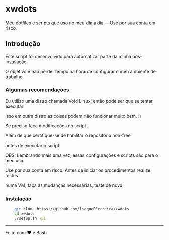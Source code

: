 # xwdots

Meu dotfiles e scripts que uso no meu dia a dia -- Use por sua conta em risco.

## Introdução

Este script foi desenvolvido para automatizar parte da minha pós-instalação.

O objetivo é não perder tempo na hora de configurar o meu ambiente de trabalho

### Algumas recomendações

Eu utilizo uma distro chamada Void Linux, então pode ser que se tentar executar

isso em outra distro as coisas podem não funcionar muito bem. :)

Se preciso faça modificações no script.

Além de que certifique-se de habilitar o repositório non-free

antes de executar o script.

OBS: Lembrando mais uma vez, essas configurações e scripts são para o meu uso.

Use por sua conta em risco. Antes de iniciar os procedimentos realize testes 

numa VM, faça as mudanças necessárias, teste de novo.

### Instalação

```sh
    git clone https://github.com/IsaquePFerreira/xwdots
    cd xwdots
    ./setup.sh -pi
```

---

Feito com ❤ e Bash

